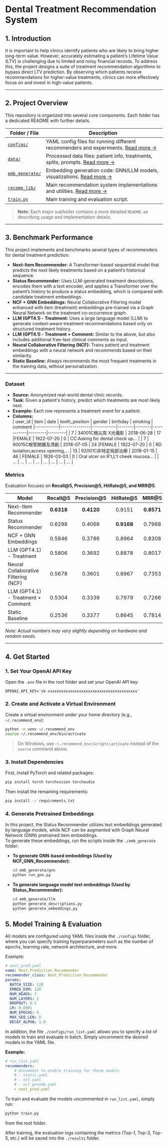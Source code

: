 # Dental Treatment Recommendation System

## 1. Introduction

It is important to help clinics identify patients who are likely to bring higher long-term value. However, accurately estimating a patient’s Lifetime Value (LTV) is challenging due to limited and noisy financial records. To address this, the project designs a suite of treatment recommendation algorithms to bypass direct LTV prediction. By observing which patients receive recommendations for higher-value treatments, clinics can more effectively focus on and invest in high-value patients.

---

## 2. Project Overview

This repository is organized into several core components. Each folder has a dedicated README with further details.

| Folder / File         | Description                                                                                  |
|-----------------------|---------------------------------------------------------------------------------------------|
| [`configs/`](./configs)                 | YAML config files for running different recommenders and experiments. [Read more &rarr;](./configs/README.md)  |
| [`data/`](./data)                       | Processed data files: patient info, treatments, splits, prompts. [Read more &rarr;](./data/README.md)         |
| [`emb_generate/`](./emb_generate)       | Embedding generation code: GNN/LLM models, visualizations. [Read more &rarr;](./emb_generate/README.md)        |
| [`recomm_lib/`](./recomm_lib)           | Main recommendation system implementations and utilities. [Read more &rarr;](./recomm_lib/README.md)           |                                             |
| [`train.py`](./train.py)                | Main training and evaluation script.                                                                         |

> **Note:** Each major subfolder contains a more detailed `README.md` describing usage and implementation details.

---

## 3. Benchmark Performance

This project implements and benchmarks several types of recommenders for dental treatment prediction:

- **Next-Item Recommender:** A Transformer-based sequential model that predicts the next likely treatments based on a patient’s historical sequence.
- **Status Recommender:** Uses LLM-generated treatment descriptions, encodes them with a text encoder, and applies a Transformer over the patient’s history to produce a status embedding, which is compared with candidate treatment embeddings.
- **NCF + GNN Embeddings:** Neural Collaborative Filtering model enhanced with item (treatment) embeddings pre-trained via a Graph Neural Network on the treatment co-occurrence graph.
- **LLM (GPT4.1) - Treatment:** Uses a large language model (LLM) to generate context-aware treatment recommendations based only on structured treatment history.
- **LLM (GPT4.1) - Treatment + Comment:** Similar to the above, but also includes additional free-text clinical comments as input.
- **Neural Collaborative Filtering (NCF):** Trains patient and treatment embeddings with a neural network and recommends based on their similarity.
- **Static Baseline:** Always recommends the most frequent treatments in the training data, without personalization.

---

### Dataset

- **Source:** Anonymized real-world dental clinic records.
- **Task:** Given a patient's history, predict which treatments are most likely next.
- **Example:** Each row represents a treatment event for a patient.
- **Columns:**  
    | user_id | item | date       | tooth_position | gender | birthday   | smoking | comment
    |------------|---------------|------------|--------|--------|------------|---------|---------|
    | 7       | 34001C根尖周 X光攝影     | 2018-06-28 | 17 |FEMALE      | 1922-07-20 | 0      | CC:Asking for dental check up... |
    | 7       | 90015C根管開擴及清創     | 2018-07-05 | 24 |FEMALE      | 1922-07-20 | 0      | RD isolation,access opening,...
    | 13       | 92001C非特定局部治療     | 2018-01-15 | 46 | FEMALE      | 1926-03-03 | 0      | Oral ulcer on R't,L't cheek mucosa... |
    | ... | ... | ... | ... | ... | ... | ... | ... |


### Metrics

Evaluation focuses on **Recall@5, Precision@5, HitRate@5, and MRR@5**.

| Model                    | Recall@5 | Precision@5 | HitRate@5 | MRR@5 |
|----------------------------|:----------:|:-------------:|:-----------:|:-------:|
| Next-Item  Recommender  | **0.6318**     | **0.4120**        | 0.9151      | **0.8571**  |
| Status Recommender       | 0.6298     | 0.4066        | **0.9168**      | 0.7968  |
| NCF + GNN Embeddings     | 0.5846     | 0.3786        | 0.8964      | 0.8308  |
| LLM (GPT4.1) - Treatment | 0.5806     | 0.3692        | 0.8878      | 0.8017  |
| Neural Collaborative Filtering (NCF)          | 0.5678  | 0.3601 | 0.8967      | 0.7353   |
| LLM (GPT4.1) - Treatment + Comment          | 0.5304     | 0.3339        | 0.7979      | 0.7266  |
| Static Baseline          | 0.2536     | 0.3377        | 0.8645      | 0.7814  |

*Note: Actual numbers may vary slightly depending on hardware and random seeds.*

---

## 4. Get Started

### 1. Set Your OpenAI API Key

Open the `.env` file in the root folder and set your OpenAI API key:
```
OPENAI_API_KEY='sk-xxxxxxxxxxxxxxxxxxxxxxxxxxxxxxxxxxxxxxxx'
```

### 2. Create and Activate a Virtual Environment

Create a virtual environment under your home directory (e.g., `~/.recommend_env`):

``` bash
python -m venv ~/.recommend_env
source ~/.recommend_env/bin/activate
```

> On Windows, use `~\.recommend_env\Scripts\activate` instead of the `source` command above.


### 3. Install Dependencies

First, install PyTorch and related packages:

``` bash
pip install torch torchvision torchaudio
```

Then install the remaining requirements:

``` bash
pip install -r requirements.txt
```

### 4. Generate Pretrained Embeddings

In this project, the Status Recommender utilizes text embeddings generated by language models, while NCF can be augmented with Graph Neural Network (GNN) pretrained item embeddings.  
To generate these embeddings, run the scripts inside the `./emb_generate` folder:

- **To generate GNN-based embeddings (Used by NCF_GNN_Recommender):**
    ``` bash
    cd emb_generate/gnn
    python run_gnn.py
    ```
- **To generate language model text embeddings (Used by Status_Recommender):**
    ``` bash
    cd emb_generate/llm
    python generate_descriptions.py
    python generate_embeddings.py
    ```

## 5. Model Training & Evaluation

All models are configured using YAML files inside the `./configs` folder, where you can specify training hyperparameters such as the number of epochs, learning rate, network architecture, and more.

Example:
```yaml
# next_pred.yaml
name: Next_Prediction_Recommender
recommender_class: Next_Prediction_Recommender
params:
  BATCH_SIZE: 128
  EMBED_DIM: 128
  NUM_HEADS: 2
  NUM_LAYERS: 2
  DROPOUT: 0.1
  LR: 0.0001
  NUM_EPOCHS: 9
  MAX_SEQ_LEN: 8
  DECAY_ALPHA: 1.0
```

In addition, the file `./configs/run_list.yaml` allows you to specify a list of models to train and evaluate in batch. Simply uncomment the desired models in the YAML file.

**Example:**
```yaml
# run_list.yaml
recommenders:
    # Uncomment to enable training for these models
    # - static.yaml
    # - ncf.yaml
    # - ncf_gnnemb.yaml
    - next_pred.yaml
```

To train and evaluate the models uncommented in `run_list.yaml`, simply run:

```bash
python train.py
```

from the root folder.

After training, the evaluation logs containing the metrics (Top-1, Top-3, Top-5, etc.) will be saved into the `./results` folder.
